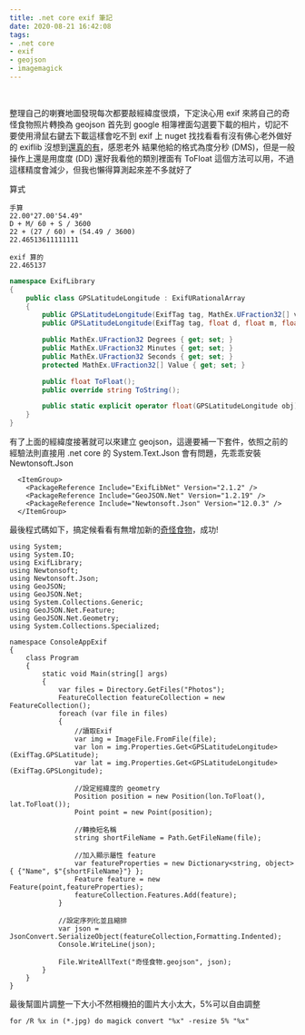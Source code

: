 ```yaml
---
title: .net core exif 筆記
date: 2020-08-21 16:42:08
tags:
- .net core
- exif
- geojson
- imagemagick
---
```

&nbsp;
<!-- more -->
整理自己的喇賽地圖發現每次都要敲經緯度很煩，下定決心用 exif 來將自己的奇怪食物照片轉換為 geojson
首先到 google 相簿裡面勾選要下載的相片，切記不要使用滑鼠右鍵去下載這樣會吃不到 exif
上 nuget 找找看看有沒有佛心老外做好的 exiflib 沒想到[還真的有](https://github.com/oozcitak/exiflibrary)，感恩老外
結果他給的格式為度分秒 (DMS)，但是一般操作上還是用度度 (DD) 還好我看他的類別裡面有 ToFloat 這個方法可以用，不過這樣精度會減少，但我也懶得算測起來差不多就好了

算式
```
手算
22.00°27.00'54.49"
D + M/ 60 + S / 3600
22 + (27 / 60) + (54.49 / 3600)
22.46513611111111

exif 算的
22.465137
```

``` csharp
namespace ExifLibrary
{
    public class GPSLatitudeLongitude : ExifURationalArray
    {
        public GPSLatitudeLongitude(ExifTag tag, MathEx.UFraction32[] value);
        public GPSLatitudeLongitude(ExifTag tag, float d, float m, float s);

        public MathEx.UFraction32 Degrees { get; set; }
        public MathEx.UFraction32 Minutes { get; set; }
        public MathEx.UFraction32 Seconds { get; set; }
        protected MathEx.UFraction32[] Value { get; set; }

        public float ToFloat();
        public override string ToString();

        public static explicit operator float(GPSLatitudeLongitude obj);
    }
}
```

有了上面的經緯度接著就可以來建立 geojson，這邊要補一下套件，依照之前的經驗法則直接用 .net core 的 System.Text.Json 會有問題，先乖乖安裝 Newtonsoft.Json
```
  <ItemGroup>
    <PackageReference Include="ExifLibNet" Version="2.1.2" />
    <PackageReference Include="GeoJSON.Net" Version="1.2.19" />
    <PackageReference Include="Newtonsoft.Json" Version="12.0.3" />
  </ItemGroup>
```

最後程式碼如下，搞定候看看有無增加新的[奇怪食物](https://weber87na.github.io/map)，成功!
```
using System;
using System.IO;
using ExifLibrary;
using Newtonsoft;
using Newtonsoft.Json;
using GeoJSON;
using GeoJSON.Net;
using System.Collections.Generic;
using GeoJSON.Net.Feature;
using GeoJSON.Net.Geometry;
using System.Collections.Specialized;

namespace ConsoleAppExif
{
    class Program
    {
        static void Main(string[] args)
        {
            var files = Directory.GetFiles("Photos");
            FeatureCollection featureCollection = new FeatureCollection();
            foreach (var file in files)
            {
                //讀取Exif
                var img = ImageFile.FromFile(file);
                var lon = img.Properties.Get<GPSLatitudeLongitude>(ExifTag.GPSLatitude);
                var lat = img.Properties.Get<GPSLatitudeLongitude>(ExifTag.GPSLongitude);

                //設定經緯度的 geometry
                Position position = new Position(lon.ToFloat(), lat.ToFloat());
                Point point = new Point(position);

                //轉換短名稱
                string shortFileName = Path.GetFileName(file);

                //加入顯示屬性 feature
                var featureProperties = new Dictionary<string, object> { {"Name", $"{shortFileName}"} };
                Feature feature = new Feature(point,featureProperties);
                featureCollection.Features.Add(feature);
            }

            //設定序列化並且縮排
            var json = JsonConvert.SerializeObject(featureCollection,Formatting.Indented);
            Console.WriteLine(json);

            File.WriteAllText("奇怪食物.geojson", json);
        }
    }
}

```

最後幫圖片調整一下大小不然相機拍的圖片大小太大，5%可以自由調整
```
for /R %x in (*.jpg) do magick convert "%x" -resize 5% "%x"
```







